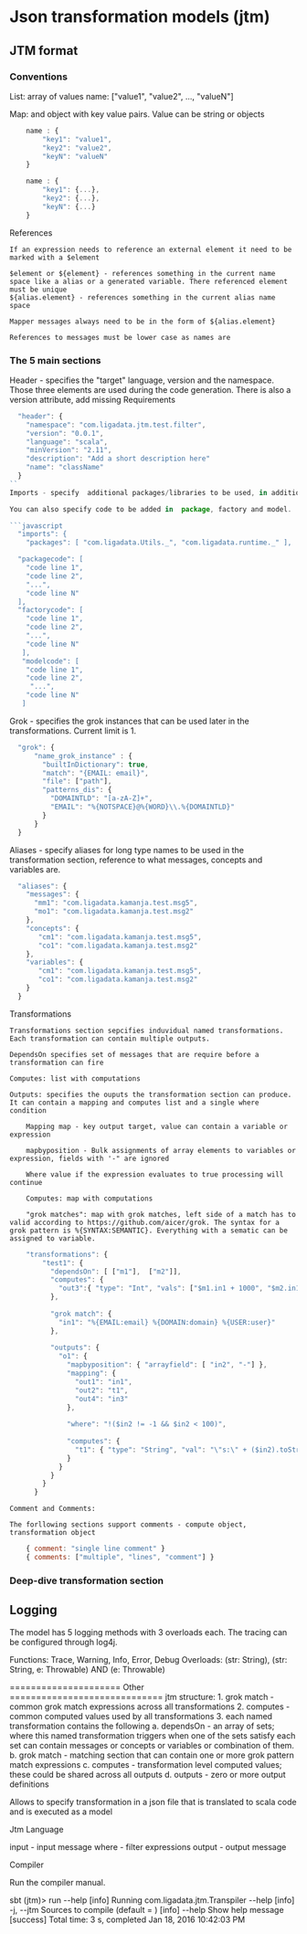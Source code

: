 # Json transformation models (jtm)

## JTM format

### Conventions

List: array of values 
    name: ["value1", "value2", ..., "valueN"]

Map: and object with key value pairs. Value can be string or objects 

```javascript
    name : {
        "key1": "value1",
        "key2": "value2",
        "keyN": "valueN"        
    }

    name : {
        "key1": {...},
        "key2": {...},
        "keyN": {...}        
    }
```

References

    If an expression needs to reference an external element it need to be marked with a $element

    $element or ${element} - references something in the current name space like a alias or a generated variable. There referenced element must be unique
    ${alias.element} - references something in the current alias name space

    Mapper messages always need to be in the form of ${alias.element}

    References to messages must be lower case as names are

### The 5 main sections

Header - specifies the "target" language, version and the namespace. Those three elements are used during the code generation. There is also a version attribute, add missing Requirements

```javascript
  "header": {
    "namespace": "com.ligadata.jtm.test.filter",
    "version": "0.0.1",
    "language": "scala",
    "minVersion": "2.11",
    "description": "Add a short description here"
    "name": "className"
  }
``
Imports - specify  additional packages/libraries to be used, in addition you can also add code to be added to the model. Code provide in that way can conflict with internal names and variables.

You can also specify code to be added in  package, factory and model.

```javascript
  "imports": {
    "packages": [ "com.ligadata.Utils._", "com.ligadata.runtime._" ],

  "packagecode": [
    "code line 1",
    "code line 2",
    "...",
    "code line N"
  ], 
  "factorycode": [
    "code line 1",
    "code line 2",
    "...",
    "code line N"
   ], 
   "modelcode": [
    "code line 1",
    "code line 2",
     "...",
    "code line N"
   ]
```

Grok - specifies the grok instances that can be used later in the transformations. Current limit is 1.

```javascript
  "grok": {
      "name_grok_instance" : {
        "builtInDictionary": true,
        "match": "{EMAIL: email}",
        "file": ["path"],
        "patterns_dis": {
          "DOMAINTLD": "[a-zA-Z]+",
          "EMAIL": "%{NOTSPACE}@%{WORD}\\.%{DOMAINTLD}"
        }
      }
  }
```

Aliases - specify aliases for long type names to be used in the transformation section, reference to what messages, concepts and variables are.

```javascript
  "aliases": {
    "messages": {
      "mm1": "com.ligadata.kamanja.test.msg5",
      "mo1": "com.ligadata.kamanja.test.msg2"
    },
    "concepts": {
       "cm1": "com.ligadata.kamanja.test.msg5",
       "co1": "com.ligadata.kamanja.test.msg2"
    },
    "variables": {
       "cm1": "com.ligadata.kamanja.test.msg5",
       "co1": "com.ligadata.kamanja.test.msg2"
    }
  }
```

Transformations

    Transformations section sepcifies induvidual named transformations. Each transformation can contain multiple outputs.

    DependsOn specifies set of messages that are require before a transformation can fire
    
    Computes: list with computations
    
    Outputs: specifies the ouputs the transformation section can produce. It can contain a mapping and computes list and a single where condition
        
        Mapping map - key output target, value can contain a variable or expression

        mapbyposition - Bulk assignments of array elements to variables or expression, fields with '-" are ignored
        
        Where value if the expression evaluates to true processing will continue
        
        Computes: map with computations
    
        "grok matches": map with grok matches, left side of a match has to valid according to https://github.com/aicer/grok. The syntax for a grok pattern is %{SYNTAX:SEMANTIC}. Everything with a sematic can be assigned to variable. 

```javascript
    "transformations": {
        "test1": {
          "dependsOn": [ ["m1"],  ["m2"]],
          "computes": {
            "out3":{ "type": "Int", "vals": ["$m1.in1 + 1000", "$m2.in1 + 2000"], "comment": "in scala, type could be optional" }
          },
    
          "grok match": {
            "in1": "%{EMAIL:email} %{DOMAIN:domain} %{USER:user}"
          },
          
          "outputs": {
            "o1": {
              "mapbyposition": { "arrayfield": [ "in2", "-"] },
              "mapping": {
                "out1": "in1",
                "out2": "t1",
                "out4": "in3"
              },
    
              "where": "!($in2 != -1 && $in2 < 100)",
    
              "computes": {
                "t1": { "type": "String", "val": "\"s:\" + ($in2).toString()" }
              }
            }
          }
        }
      }
```
    Comment and Comments:
    
    The forllowing sections support comments - compute object, transformation object

```javascript    
    { comment: "single line comment" }
    { comments: ["multiple", "lines", "comment"] }
```

### Deep-dive transformation section 

## Logging

The model has 5 logging methods with 3 overloads each. The tracing can be configured through log4j.

Functions: Trace, Warning, Info, Error, Debug
Overloads: <Function>(str: String), <Function>(str: String, e: Throwable) AND <Function>(e: Throwable)


===================== Other =============================
jtm structure:
        1. grok match - common grok match expressions across all transformations
        2. computes - common computed values used by all transformations
        3. each named transformation contains the following
            a. dependsOn - an array of sets; where this named transformation triggers when one of the sets satisfy
               each set can contain messages or concepts or variables or combination of them.
            b. grok match - matching section that can contain one or more grok pattern match expressions
            c. computes - transformation level computed values; these could be shared across all outputs
            d. outputs - zero or more output definitions

Allows to specify transformation in a json file that is translated to scala code and is executed as a model 
<TBT>

Jtm Language

input - input message
where - filter expressions
output - output message
<TBT>

Compiler

Run the compiler manual.
<TBT> 

sbt (jtm)> run --help
[info] Running com.ligadata.jtm.Transpiler --help
[info]   -j, --jtm  <arg>   Sources to compile (default = )
[info]       --help            Show help message
[success] Total time: 3 s, completed Jan 18, 2016 10:42:03 PM
